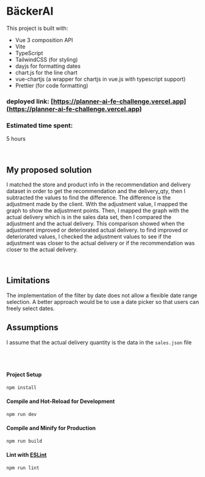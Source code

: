 # BäckerAI

This project is built with:

- Vue 3 composition API
- Vite
- TypeScript
- TailwindCSS (for styling)
- dayjs for formatting dates
- chart.js for the line chart
- vue-chartjs (a wrapper for chartjs in vue.js with typescript support)
- Prettier (for code formatting)

### deployed link: [https://planner-ai-fe-challenge.vercel.app](https://planner-ai-fe-challenge.vercel.app)


### Estimated time spent: 
5 hours

<br/>

## My proposed solution
I matched the store and product info in the recommendation and delivery dataset in order to get the recommendation and the delivery_qty, then I subtracted the values to find the difference. The difference is the adjustment made by the client. With the adjustment value, I mapped the graph to show the adjustment points. 
Then, I mapped the graph with the actual delivery which is in the sales data set, then I compared the adjustment and the actual delivery. This comparison showed when the adjustment improved or deteriorated actual delivery. to find improved or deteriorated values, I checked the adjustment values to see if the adjustment was closer to the actual delivery or if the recommendation was closer to the actual delivery. 

<br/>

## Limitations

The implementation of the filter by date does not allow a flexible date range selection. A better approach would be to use a date picker so that users can freely select dates.

## Assumptions

I assume that the actual delivery quantity is the data in the `sales.json` file

<br/>
<br/>

#### Project Setup

```sh
npm install
```

#### Compile and Hot-Reload for Development

```sh
npm run dev
```

#### Compile and Minify for Production

```sh
npm run build
```

#### Lint with [ESLint](https://eslint.org/)

```sh
npm run lint
```
